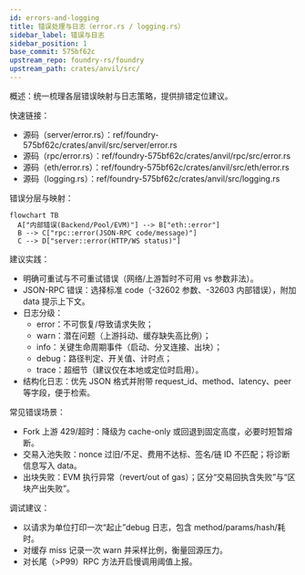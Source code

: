 ```yaml
---
id: errors-and-logging
title: 错误处理与日志（error.rs / logging.rs）
sidebar_label: 错误与日志
sidebar_position: 1
base_commit: 575bf62c
upstream_repo: foundry-rs/foundry
upstream_path: crates/anvil/src/
---
```


概述：统一梳理各层错误映射与日志策略，提供排错定位建议。

快速链接：
- 源码（server/error.rs）：ref/foundry-575bf62c/crates/anvil/src/server/error.rs
- 源码（rpc/error.rs）：ref/foundry-575bf62c/crates/anvil/rpc/src/error.rs
- 源码（eth/error.rs）：ref/foundry-575bf62c/crates/anvil/src/eth/error.rs
- 源码（logging.rs）：ref/foundry-575bf62c/crates/anvil/src/logging.rs

错误分层与映射：

```mermaid
flowchart TB
  A["内部错误(Backend/Pool/EVM)"] --> B["eth::error"]
  B --> C["rpc::error(JSON-RPC code/message)"]
  C --> D["server::error(HTTP/WS status)"]
```

建议实践：
- 明确可重试与不可重试错误（网络/上游暂时不可用 vs 参数非法）。
- JSON-RPC 错误：选择标准 code（-32602 参数、-32603 内部错误），附加 data 提示上下文。
- 日志分级：
  - error：不可恢复/导致请求失败；
  - warn：潜在问题（上游抖动、缓存缺失高比例）；
  - info：关键生命周期事件（启动、分叉连接、出块）；
  - debug：路径判定、开关值、计时点；
  - trace：超细节（建议仅在本地或定位时启用）。
- 结构化日志：优先 JSON 格式并附带 request_id、method、latency、peer 等字段，便于检索。

常见错误场景：
- Fork 上游 429/超时：降级为 cache-only 或回退到固定高度，必要时短暂熔断。
- 交易入池失败：nonce 过旧/不足、费用不达标、签名/链 ID 不匹配；将诊断信息写入 data。
- 出块失败：EVM 执行异常（revert/out of gas）；区分“交易回执含失败”与“区块产出失败”。

调试建议：
- 以请求为单位打印一次“起止”debug 日志，包含 method/params/hash/耗时。
- 对缓存 miss 记录一次 warn 并采样比例，衡量回源压力。
- 对长尾（>P99）RPC 方法开启慢调用阈值上报。
